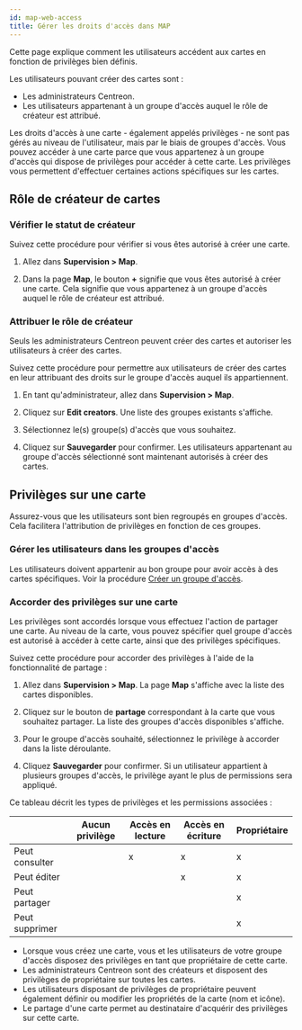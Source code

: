 ```yaml
---
id: map-web-access
title: Gérer les droits d'accès dans MAP
---
```


Cette page explique comment les utilisateurs accédent aux cartes en fonction de privilèges bien définis.

Les utilisateurs pouvant créer des cartes sont :

- Les administrateurs Centreon.
- Les utilisateurs appartenant à un groupe d'accès auquel le rôle de créateur est attribué.

Les droits d'accès à une carte - également appelés privilèges - ne sont pas gérés au niveau de l'utilisateur, mais par le biais de groupes d'accès. Vous pouvez accéder à une carte parce que vous appartenez à un groupe d'accès qui dispose de privilèges pour accéder à cette carte. Les privilèges vous permettent d'effectuer certaines actions spécifiques sur les cartes.

## Rôle de créateur de cartes
 
### Vérifier le statut de créateur

Suivez cette procédure pour vérifier si vous êtes autorisé à créer une carte.

1. Allez dans **Supervision > Map**.

2. Dans la page **Map**, le bouton **+** signifie que vous êtes autorisé à créer une carte. Cela signifie que vous appartenez à un groupe d'accès auquel le rôle de créateur est attribué.

### Attribuer le rôle de créateur
 
Seuls les administrateurs Centreon peuvent créer des cartes et autoriser les utilisateurs à créer des cartes.

Suivez cette procédure pour permettre aux utilisateurs de créer des cartes en leur attribuant des droits sur le groupe d'accès auquel ils appartiennent.

1. En tant qu'administrateur, allez dans **Supervision > Map**.

2. Cliquez sur **Edit creators**.
Une liste des groupes existants s'affiche.

3. Sélectionnez le(s) groupe(s) d'accès que vous souhaitez.

4. Cliquez sur **Sauvegarder** pour confirmer.
Les utilisateurs appartenant au groupe d'accès sélectionné sont maintenant autorisés à créer des cartes.
 
## Privilèges sur une carte

Assurez-vous que les utilisateurs sont bien regroupés en groupes d'accès. Cela facilitera l'attribution de privilèges en fonction de ces groupes.

### Gérer les utilisateurs dans les groupes d'accès

Les utilisateurs doivent appartenir au bon groupe pour avoir accès à des cartes spécifiques. Voir la procédure [Créer un groupe d'accès](../administration/access-control-lists.md#créer-un-groupe-daccès).

### Accorder des privilèges sur une carte

Les privilèges sont accordés lorsque vous effectuez l'action de partager une carte. Au niveau de la carte, vous pouvez spécifier quel groupe d'accès est autorisé à accéder à cette carte, ainsi que des privilèges spécifiques.

Suivez cette procédure pour accorder des privilèges à l'aide de la fonctionnalité de partage :

1. Allez dans **Supervision > Map**.
La page **Map** s'affiche avec la liste des cartes disponibles.

2. Cliquez sur le bouton de **partage** correspondant à la carte que vous souhaitez partager.
La liste des groupes d'accès disponibles s'affiche.

3. Pour le groupe d'accès souhaité, sélectionnez le privilège à accorder dans la liste déroulante.

4. Cliquez **Sauvegarder** pour confirmer.
Si un utilisateur appartient à plusieurs groupes d'accès, le privilège ayant le plus de permissions sera appliqué.

Ce tableau décrit les types de privilèges et les permissions associées :

|            | Aucun privilège | Accès en lecture | Accès en écriture | Propriétaire |
|------------|------|--------|--------|-------|
| Peut consulter    |      |   x    |    x   |   x   | 
| Peut éditer   |      |        |    x   |   x   |
| Peut partager  |      |        |        |   x   |
| Peut supprimer |      |        |        |   x   |

- Lorsque vous créez une carte, vous et les utilisateurs de votre groupe d'accès disposez des privilèges en tant que propriétaire de cette carte.
- Les administrateurs Centreon sont des créateurs et disposent des privilèges de propriétaire sur toutes les cartes.
- Les utilisateurs disposant de privilèges de propriétaire peuvent également définir ou modifier les propriétés de la carte (nom et icône).
- Le partage d'une carte permet au destinataire d'acquérir des privilèges sur cette carte.
